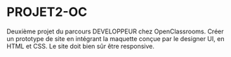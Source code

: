 # PROJET2-OC

Deuxième projet du parcours DEVELOPPEUR chez OpenClassrooms. Créer un prototype de site en intégrant la maquette conçue par le designer UI, en HTML et CSS. Le site doit bien sûr être responsive.

